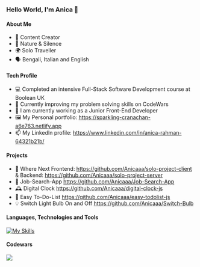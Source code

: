 ### Hello World, I'm Anica 👋

#### About Me
- 🎥 Content Creator
- 🌱 Nature & Silence
- 🌍 Solo Traveller
- 🗣 Bengali, Italian and English

#### Tech Profile
- 💻 Completed an intensive Full-Stack Software Development course at Boolean UK
- 👯 Currently improving my problem solving skills on CodeWars
- 🤔 I am currently working as a Junior Front-End Developer
- 🖼 My Personal portfolio: https://sparkling-cranachan-a6e763.netlify.app
- 📫 My LinkedIn profile: https://www.linkedin.com/in/anica-rahman-64321b21b/

#### Projects
- 🤔 Where Next Frontend: https://github.com/Anicaaa/solo-project-client & Backend: https://github.com/Anicaaa/solo-project-server
- 💼 Job-Search-App https://github.com/Anicaaa/Job-Search-App
- 🕰 Digital Clock https://github.com/Anicaaa/digital-clock-js
- 📝 Easy To-Do-List https://github.com/Anicaaa/easy-todolist-js
- 💡 Switch Light Bulb On and Off https://github.com/Anicaaa/Switch-Bulb

#### Languages, Technologies and Tools
[![My Skills](https://skills.thijs.gg/icons?i=html,css,js,nodejs,react,postgres,prisma,git)](https://skills.thijs.gg) 

#### Codewars

<img align="center" src="https://www.codewars.com/users/Anica/badges/large" />
